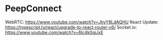 # PeepConnect
WebRTC:         https://www.youtube.com/watch?v=JhyY8LdAQHU
React Update:   https://typescript.tv/react/upgrade-to-react-router-v6/
Socket.io:      https://www.youtube.com/watch?v=6lc4k0qjJxE
